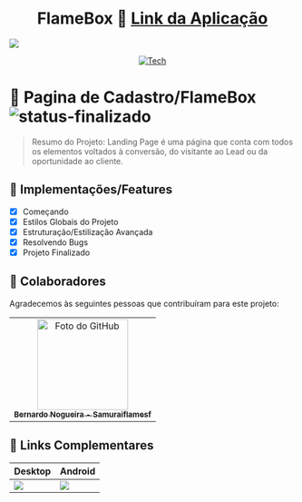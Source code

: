 <div align="center">
  
# FlameBox 📁 <a href="https://singinpageflamebox.netlify.app/">Link da Aplicação</a>

</div>

<img src="https://github.com/Samuraiflamesf/Page_Cadastro01/blob/main/_components/img/singinpageflamebox.netlify.app_.png?raw=true">

<div align="center">
  
[![Tech](https://skillicons.dev/icons?i=bootstrap,js)](https://skillicons.dev)

</div>

# 📄 Pagina de Cadastro/FlameBox ![status-finalizado](https://user-images.githubusercontent.com/62897976/185768561-589083e1-f18f-480b-9709-0ca24acf9c6d.svg)

> Resumo do Projeto: Landing Page é uma página que conta com todos os elementos voltados à conversão, do visitante ao Lead ou da oportunidade ao cliente.

## 🎯 Implementações/Features

- [x] Começando
- [x] Estilos Globais do Projeto
- [x] Estruturação/Estilização Avançada
- [x] Resolvendo Bugs
- [x] Projeto Finalizado

## 🤝 Colaboradores

Agradecemos às seguintes pessoas que contribuíram para este projeto:

<table>
  <tr>
    <td align="center">
      <a href="#">
        <img src="https://avatars.githubusercontent.com/u/62897976?s=400&u=afa8e717adda64a162c125cbbbcdfa187b86348a&v=4" width="160px;" alt="Foto do GitHub"/><br>
          <sub>
          <b>
          Bernardo Nogueira - Samuraiflamesf
          </b>
        </sub>
      </a>
    </td>
  </tr>
</table>

## 📕 Links Complementares

| Desktop | Android  |
| ------------------- | ------------------- |
| <img src="https://github.com/Samuraiflamesf/Page_Cadastro01/blob/main/_components/img/singinpageflamebox.netlify.app_.png?raw=true"> | <img src="https://github.com/Samuraiflamesf/Page_Cadastro01/blob/main/_components/img/singinpageflamebox.netlify.app_(iPad%20Mini).png?raw=true"> |
